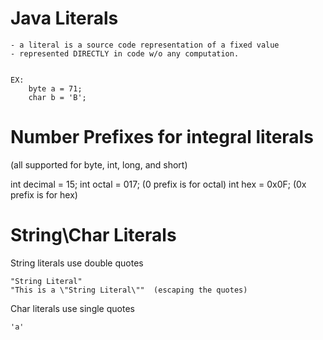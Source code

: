 # Java Literals

    - a literal is a source code representation of a fixed value
    - represented DIRECTLY in code w/o any computation. 
    
    
    EX: 
        byte a = 71;
        char b = 'B';
        
# Number Prefixes for integral literals

(all supported for byte, int, long, and short)

int decimal = 15;
int octal   = 017;  (0 prefix is for octal)
int hex     = 0x0F; (0x prefix is for hex) 

# String\Char Literals

String literals use double quotes

    "String Literal"
    "This is a \"String Literal\""  (escaping the quotes) 
    
Char literals use single quotes

    'a'
    
